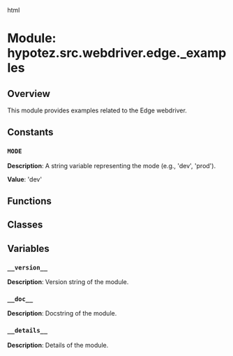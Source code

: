 html
<h1>Module: hypotez.src.webdriver.edge._examples</h1>

<h2>Overview</h2>
<p>This module provides examples related to the Edge webdriver.</p>

<h2>Constants</h2>

<h3><code>MODE</code></h3>

<p><strong>Description</strong>: A string variable representing the mode (e.g., 'dev', 'prod').</p>

<p><strong>Value</strong>: 'dev'</p>


<h2>Functions</h2>

<!-- No functions found in the provided code snippet -->


<h2>Classes</h2>

<!-- No classes found in the provided code snippet -->


<h2>Variables</h2>

<h3><code>__version__</code></h3>
<p><strong>Description</strong>:  Version string of the module.</p>

<h3><code>__doc__</code></h3>
<p><strong>Description</strong>: Docstring of the module.</p>

<h3><code>__details__</code></h3>
<p><strong>Description</strong>: Details of the module.</p>


<!-- No other content found in the provided code snippet -->